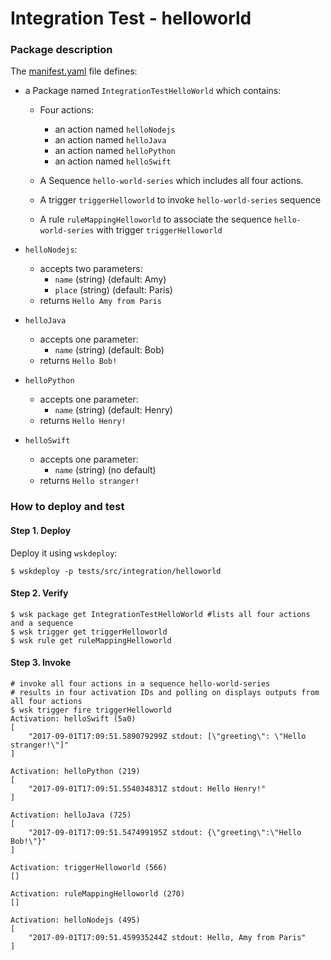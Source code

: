 <!--
#
# Licensed to the Apache Software Foundation (ASF) under one or more contributor
# license agreements.  See the NOTICE file distributed with this work for additional
# information regarding copyright ownership.  The ASF licenses this file to you
# under the Apache License, Version 2.0 (the # "License"); you may not use this
# file except in compliance with the License.  You may obtain a copy of the License
# at:
#
# http://www.apache.org/licenses/LICENSE-2.0
#
# Unless required by applicable law or agreed to in writing, software distributed
# under the License is distributed on an "AS IS" BASIS, WITHOUT WARRANTIES OR
# CONDITIONS OF ANY KIND, either express or implied.  See the License for the
# specific language governing permissions and limitations under the License.
#
-->

# Integration Test - helloworld

### Package description

The [manifest.yaml](https://github.com/apache/incubator-openwhisk-wskdeploy/blob/master/tests/src/integration/helloworld/manifest.yaml) file defines:

- a Package named `IntegrationTestHelloWorld` which contains:

    - Four actions:

        - an action named `helloNodejs`
        - an action named `helloJava`
        - an action named `helloPython`
        - an action named `helloSwift`

    - A Sequence `hello-world-series` which includes all four actions.

    - A trigger `triggerHelloworld` to invoke `hello-world-series` sequence

    - A rule `ruleMappingHelloworld` to associate the sequence `hello-world-series` with trigger `triggerHelloworld`

- `helloNodejs`:

    - accepts two parameters:
        - `name` (string) (default: Amy)
        - `place` (string) (default: Paris)
    - returns `Hello Amy from Paris`

- `helloJava`

    - accepts one parameter:
        - `name` (string) (default: Bob)
    - returns `Hello Bob!`

- `helloPython`

    - accepts one parameter:
        - `name` (string) (default: Henry)
    - returns `Hello Henry!`

- `helloSwift`

    - accepts one parameter:
        - `name` (string) (no default)
    - returns `Hello stranger!`


### How to deploy and test

#### Step 1. Deploy

Deploy it using `wskdeploy`:

```
$ wskdeploy -p tests/src/integration/helloworld
```

#### Step 2. Verify

```
$ wsk package get IntegrationTestHelloWorld #lists all four actions and a sequence
$ wsk trigger get triggerHelloworld
$ wsk rule get ruleMappingHelloworld
```

#### Step 3. Invoke

```
# invoke all four actions in a sequence hello-world-series
# results in four activation IDs and polling on displays outputs from all four actions
$ wsk trigger fire triggerHelloworld
Activation: helloSwift (5a0)
[
    "2017-09-01T17:09:51.589079299Z stdout: [\"greeting\": \"Hello stranger!\"]"
]

Activation: helloPython (219)
[
    "2017-09-01T17:09:51.554034831Z stdout: Hello Henry!"
]

Activation: helloJava (725)
[
    "2017-09-01T17:09:51.547499195Z stdout: {\"greeting\":\"Hello Bob!\"}"
]

Activation: triggerHelloworld (566)
[]

Activation: ruleMappingHelloworld (270)
[]

Activation: helloNodejs (495)
[
    "2017-09-01T17:09:51.459935244Z stdout: Hello, Amy from Paris"
]
```
